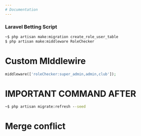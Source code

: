 ```yaml
---
# Documentation
---
```


### Laravel Betting Script

```cmd
~$ php artisan make:migration create_role_user_table
$ php artisan make:middleware RoleChecker

```

# Custom MIddlewire

```php
middleware(['roleChecker:super_admin,admin,club']);
```

# **IMPORTANT COMMAND AFTER**

```cmd
~$ php artisan migrate:refresh --seed
```
# Merge conflict
